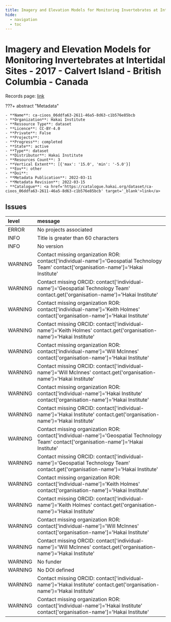 ```yaml
---
title: Imagery and Elevation Models for Monitoring Invertebrates at Intertidal Sites - 2017 - Calvert Island - British Columbia - Canada
hide:
  - navigation
  - toc
---
```


# Imagery and Elevation Models for Monitoring Invertebrates at Intertidal Sites - 2017 - Calvert Island - British Columbia - Canada

Records page: <a href='https://catalogue.hakai.org/dataset/ca-cioos_06ddfa63-2611-46a5-8d63-c1b576e85bcb' target='_blank'>link</a>

???+ abstract "Metadata"

    - **Name**: ca-cioos_06ddfa63-2611-46a5-8d63-c1b576e85bcb 
    - **Organization**: Hakai Institute 
    - **Ressource Type**: dataset 
    - **Licence**: CC-BY-4.0 
    - **Private**: False 
    - **Projects**:  
    - **Progress**: completed 
    - **State**: active 
    - **Type**: dataset 
    - **Distributor**: Hakai Institute 
    - **Resources Count**: 3 
    - **Vertical Extent**: [{'max': '15.0', 'min': '-5.0'}] 
    - **Eov**: other 
    - **Doi**:  
    - **Metadata Publication**: 2022-03-11 
    - **Metadata Revision**: 2022-03-15 
    - **Catalogue**: <a href='https://catalogue.hakai.org/dataset/ca-cioos_06ddfa63-2611-46a5-8d63-c1b576e85bcb' target='_blank'>link</a> 

<div id='map'></div>




## Issues
| level   | message                                                                                                                                   |
|:--------|:------------------------------------------------------------------------------------------------------------------------------------------|
| ERROR   | No projects associated                                                                                                                    |
| INFO    | Title is greater than 60 characters                                                                                                       |
| INFO    | No version                                                                                                                                |
| WARNING | Contact missing organization ROR:  contact['individual-name']='Geospatial Technology Team' contact['organisation-name']='Hakai Institute' |
| WARNING | Contact missing ORCID: contact['individual-name']='Geospatial Technology Team' contact.get('organisation-name')='Hakai Institute'         |
| WARNING | Contact missing organization ROR:  contact['individual-name']='Keith Holmes' contact['organisation-name']='Hakai Institute'               |
| WARNING | Contact missing ORCID: contact['individual-name']='Keith Holmes' contact.get('organisation-name')='Hakai Institute'                       |
| WARNING | Contact missing organization ROR:  contact['individual-name']='Will McInnes' contact['organisation-name']='Hakai Institute'               |
| WARNING | Contact missing ORCID: contact['individual-name']='Will McInnes' contact.get('organisation-name')='Hakai Institute'                       |
| WARNING | Contact missing organization ROR:  contact['individual-name']='Hakai Institute' contact['organisation-name']='Hakai Institute'            |
| WARNING | Contact missing ORCID: contact['individual-name']='Hakai Institute' contact.get('organisation-name')='Hakai Institute'                    |
| WARNING | Contact missing organization ROR:  contact['individual-name']='Geospatial Technology Team' contact['organisation-name']='Hakai Institute' |
| WARNING | Contact missing ORCID: contact['individual-name']='Geospatial Technology Team' contact.get('organisation-name')='Hakai Institute'         |
| WARNING | Contact missing organization ROR:  contact['individual-name']='Keith Holmes' contact['organisation-name']='Hakai Institute'               |
| WARNING | Contact missing ORCID: contact['individual-name']='Keith Holmes' contact.get('organisation-name')='Hakai Institute'                       |
| WARNING | Contact missing organization ROR:  contact['individual-name']='Will McInnes' contact['organisation-name']='Hakai Institute'               |
| WARNING | Contact missing ORCID: contact['individual-name']='Will McInnes' contact.get('organisation-name')='Hakai Institute'                       |
| WARNING | No funder                                                                                                                                 |
| WARNING | No DOI defined                                                                                                                            |
| WARNING | Contact missing ORCID: contact['individual-name']='Hakai Institute' contact.get('organisation-name')='Hakai Institute'                    |
| WARNING | Contact missing organization ROR:  contact['individual-name']='Hakai Institute' contact['organisation-name']='Hakai Institute'            |


<script>
   document.addEventListener("DOMContentLoaded", function() {
    var map = L.map('map').setView([51.505, -125.09], 5);
    L.tileLayer('https://tile.openstreetmap.org/{z}/{x}/{y}.png', {
        maxZoom: 19,
        attribution: '&copy; <a href="http://www.openstreetmap.org/copyright">OpenStreetMap</a>'
    }).addTo(map);
    var geojsonFeature = {
        "type": "Feature",
        "properties": {
            "name" : "Imagery and Elevation Models for Monitoring Invertebrates at Intertidal Sites - 2017 - Calvert Island - British Columbia - Canada"
        },
        "geometry": {'type': 'Polygon', 'coordinates': [[[-128.16375732421872, 51.62888689371772], [-127.98694610595699, 51.62888689371772], [-127.98694610595699, 51.67191640405858], [-128.16375732421872, 51.67191640405858], [-128.16375732421872, 51.62888689371772]]]}
    }
    L.geoJSON(geojsonFeature).addTo(map);
   })
</script>